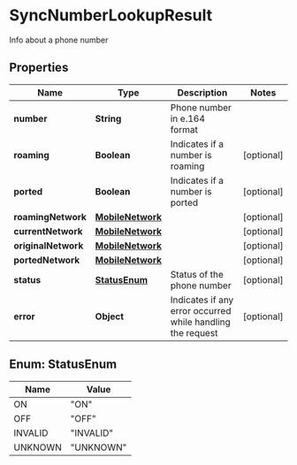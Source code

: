 

# SyncNumberLookupResult

Info about a phone number
## Properties

Name | Type | Description | Notes
------------ | ------------- | ------------- | -------------
**number** | **String** | Phone number in e.164 format | 
**roaming** | **Boolean** | Indicates if a number is roaming |  [optional]
**ported** | **Boolean** | Indicates if a number is ported |  [optional]
**roamingNetwork** | [**MobileNetwork**](MobileNetwork.md) |  |  [optional]
**currentNetwork** | [**MobileNetwork**](MobileNetwork.md) |  |  [optional]
**originalNetwork** | [**MobileNetwork**](MobileNetwork.md) |  |  [optional]
**portedNetwork** | [**MobileNetwork**](MobileNetwork.md) |  |  [optional]
**status** | [**StatusEnum**](#StatusEnum) | Status of the phone number |  [optional]
**error** | **Object** | Indicates if any error occurred while handling the request |  [optional]



## Enum: StatusEnum

Name | Value
---- | -----
ON | &quot;ON&quot;
OFF | &quot;OFF&quot;
INVALID | &quot;INVALID&quot;
UNKNOWN | &quot;UNKNOWN&quot;



